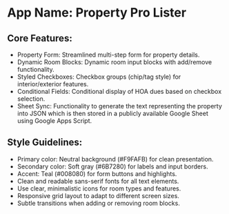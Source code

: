 # **App Name**: Property Pro Lister

## Core Features:

- Property Form: Streamlined multi-step form for property details.
- Dynamic Room Blocks: Dynamic room input blocks with add/remove functionality.
- Styled Checkboxes: Checkbox groups (chip/tag style) for interior/exterior features.
- Conditional Fields: Conditional display of HOA dues based on checkbox selection.
- Sheet Sync: Functionality to generate the text representing the property into JSON which is then stored in a publicly available Google Sheet using Google Apps Script.

## Style Guidelines:

- Primary color: Neutral background (#F9FAFB) for clean presentation.
- Secondary color: Soft gray (#6B7280) for labels and input borders.
- Accent: Teal (#008080) for form buttons and highlights.
- Clean and readable sans-serif fonts for all text elements.
- Use clear, minimalistic icons for room types and features.
- Responsive grid layout to adapt to different screen sizes.
- Subtle transitions when adding or removing room blocks.